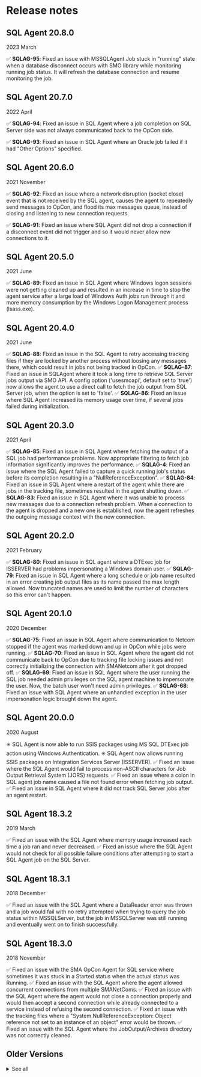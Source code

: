 # Release notes

## SQL Agent 20.8.0

2023 March

:white_check_mark: **SQLAG-95**: Fixed an issue with MSSQLAgent Job stuck in "running" state when a database disconnect occurs with SMO library while monitoring running job status. It will refresh the database connection and resume monitoring the job.

## SQL Agent 20.7.0

2022 April

:white_check_mark: **SQLAG-94**: Fixed an issue in SQL Agent where a job completion on SQL Server side was not always communicated back to the OpCon side.

:white_check_mark: **SQLAG-93**: Fixed an issue in SQL Agent where an Oracle job failed if it had "Other Options" specified.

## SQL Agent 20.6.0

2021 November

:white_check_mark: **SQLAG-92**: Fixed an issue where a network disruption (socket close) event that is not received by the SQL agent, causes the agent to repeatedly send messages to OpCon, and flood its max messages queue, instead of closing and listening to new connection requests.

:white_check_mark: **SQLAG-91**: Fixed an issue where SQL Agent did not drop a connection if a disconnect event did not trigger and so it would never allow new connections to it.

## SQL Agent 20.5.0

2021 June

:white_check_mark: **SQLAG-89**: Fixed an issue in SQL Agent where Windows logon sessions were not getting cleaned up and resulted in an increase in time to stop the agent service after a large load of Windows Auth jobs run through it and more memory consumption by the Windows Logon Management process (lsass.exe).

## SQL Agent 20.4.0

2021 June

:white_check_mark: **SQLAG-88**: Fixed an issue in the SQL Agent to retry accessing tracking files if they are locked by another process without loosing any messages there, which could result in jobs not being tracked in OpCon.
:white_check_mark: **SQLAG-87**: Fixed an issue in SQLAgent where it took a long time to retrieve SQL Server jobs output via SMO API. A config option ('usesmoapi', default set to 'true') now allows the agent to use a direct call to fetch the job output from SQL Server job, when the option is set to 'false'.
:white_check_mark: **SQLAG-86**: Fixed an issue where SQL Agent increased its memory usage over time, if several jobs failed during initialization.

## SQL Agent 20.3.0

2021 April

:white_check_mark: **SQLAG-85**: Fixed an issue in SQL Agent where fetching the output of a SQL job had performance problems. Now appropriate filtering to fetch job information significantly improves the performance.
:white_check_mark: **SQLAG-4**: Fixed an issue where the SQL Agent failed to capture a quick running job's status before its completion resulting in a "NullReferenceException".
:white_check_mark: **SQLAG-84**: Fixed an issue in SQL Agent where a restart of the agent while there are jobs in the tracking file, sometimes resulted in the agent shutting down.
:white_check_mark: **SQLAG-83**: Fixed an issue in SQL Agent where it was unable to process new messages due to a connection refresh problem. When a connection to the agent is dropped and a new one is established, now the agent refreshes the outgoing message context with the new connection.

## SQL Agent 20.2.0

2021 February

:white_check_mark: **SQLAG-80**: Fixed an issue in SQL agent where a DTExec job for ISSERVER had problems impersonating a Windows domain user.
:white_check_mark: **SQLAG-79**: Fixed an issue in SQL Agent where a long schedule or job name resulted in an error creating job output files as its name passed the max length allowed. Now truncated names are used to limit the number of characters so this error can't happen.

## SQL Agent 20.1.0

2020 December

:white_check_mark: **SQLAG-75**: Fixed an issue in SQL Agent where communication to Netcom stopped if the agent was marked down and up in OpCon while jobs were running.
:white_check_mark: **SQLAG-70**: Fixed an issue in SQL Agent where the agent did not communicate back to OpCon due to tracking file locking issues and not correctly initializing the connection with SMANetcom after it got dropped off.
:white_check_mark: **SQLAG-69**: Fixed an issue in SQL Agent where the user running the SQL job needed admin privileges on the SQL agent machine to impersonate the user. Now, the batch user won't need admin privileges.
:white_check_mark: **SQLAG-68**: Fixed an issue with SQL Agent where an unhandled exception in the user impersonation logic brought down the agent.

## SQL Agent 20.0.0

2020 August

:eight_spoked_asterisk: SQL Agent is now able to run SSIS packages using MS SQL DTExec job action using Windows Authentication.
:eight_spoked_asterisk: SQL Agent now allows running SSIS packages on Integration Services Server (ISSERVER).
:white_check_mark: Fixed an issue where the SQL Agent would fail to process non-ASCII characters for Job Output Retrieval System (JORS) requests.
:white_check_mark: Fixed an issue where a colon in SQL agent job name caused a file not found error when fetching job output.
:white_check_mark: Fixed an issue in SQL Agent where it did not track SQL Server jobs after an agent restart.

## SQL Agent 18.3.2

2019 March

:white_check_mark: Fixed an issue with the SQL Agent where memory usage increased each time a job ran and never decreased.
:white_check_mark: Fixed an issue where the SQL Agent would not check for all possible failure conditions after attempting to start a SQL Agent job on the SQL Server.

## SQL Agent 18.3.1

2018 December

:white_check_mark: Fixed an issue with the SQL Agent where a DataReader error was thrown and a job would fail with no retry attempted when trying to query the job status within MSSQLServer, but the job in MSSQLServer was still running and eventually went on to finish successfully.

## SQL Agent 18.3.0

2018 November

:white_check_mark: Fixed an issue with the SMA OpCon Agent for SQL service where sometimes it was stuck in a Started status when the actual status was Running.
:white_check_mark: Fixed an issue with the SQL Agent where the agent allowed concurrent connections from multiple SMANetComs.
:white_check_mark: Fixed an issue with the SQL Agent where the agent would not close a connection properly and would then accept a second connection while already connected to a service instead of refusing the second connection.
:white_check_mark: Fixed an issue with the tracking files where a "System.NullReferenceException: Object reference not set to an instance of an object" error would be thrown.
:white_check_mark: Fixed an issue with the SQL Agent where the JobOutput/Archives directory was not correctly cleaned.

## Older Versions

<details>
<summary>See all</summary>
<br />

#### SQL Agent 18.1.0

2018 June

:white_check_mark: Fixed an issue where the Connector Framework (.Net) had a defect in MonitorEndOffset handling. If the job user had a custom decimal separator (other than a period) defined in the Windows regional settings, the SQL Agent job ran into the error: "Invalid type in job XML. Integer expected, received: 0.0." The defect is fixed in version 18.1.0.0 of the SQL Agent and Connector Framework (.Net).

#### SQL Agent 17.1.4

2018 July

:white_check_mark: Fixed an issue where the Connector Framework (.Net) had a defect in MonitorEndOffset handling. If the job user had a custom decimal separator (other than a period) defined in the Windows regional settings, the SQL Agent job ran into the error: "Invalid type in job XML. Integer expected, received: 0.0." The defect is fixed in version 17.1.4 of the SQL Agent and Connector Framework (.Net).

</details>
